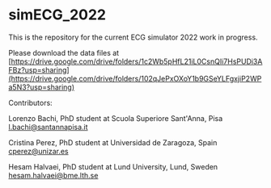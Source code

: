 # simECG_2022

This is the repository for the current ECG simulator 2022 work in progress.

Please download the data files at [https://drive.google.com/drive/folders/1c2Wb5pHfL21iL0CsnQIi7HsPUDi3AFBz?usp=sharing](https://drive.google.com/drive/folders/102qJePxOXoY1b9GSeYLFgxjiP2WPa5N3?usp=sharing)

Contributors:

Lorenzo Bachi, PhD student at Scuola Superiore Sant'Anna, Pisa
l.bachi@santannapisa.it

Cristina Perez, PhD student at Universidad de Zaragoza, Spain
cperez@unizar.es

Hesam Halvaei, PhD student at Lund University, Lund, Sweden
hesam.halvaei@bme.lth.se
